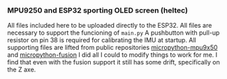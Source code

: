 ### MPU9250 and ESP32 sporting OLED screen (heltec)
All files included here to be uploaded directly to the ESP32.
All files are necessary to support the funcioning of ``main.py``
A pushbutton with pull-up resistor on pin 38 is required for calibrating the IMU at startup.
All supporting files are lifted from public repositories [micropython-mpu9x50](https://github.com/micropython-IMU/micropython-mpu9x50) and [micropython-fusion](https://github.com/micropython-IMU/micropython-fusion)
I did all I could to modify things to work for me. I find that even with the fusion support it still has some drift, specifically on the Z axe.
